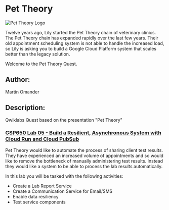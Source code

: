 # Pet Theory

![Pet Theory Logo](https://github.com/rosera/pettheory/blob/master/images/pet_theory_logo.png "Pet Theory")

Twelve years ago, Lily started the Pet Theory chain of veterinary clinics. The Pet Theory chain has expanded rapidly over the last few years. Their old appointment scheduling system is not able to handle the increased load, so Lily is asking you to build a Google Cloud Platform system that scales better than the legacy solution.

Welcome to the Pet Theory Quest.

## Author: 

Martin Omander

## Description: 

Qwiklabs Quest based on the presentation "Pet Theory"

### [GSP650 Lab 05 - Build a Resilient, Asynchronous System with Cloud Run and Cloud PubSub](https://google.qwiklabs.com/catalog_lab/2164)

Pet Theory would like to automate the process of sharing client test results. They have experienced an increased volume of appointments and so would like to remove the bottleneck of manually administering test results. Instead they would like a system to be able to process the lab results automatically.

In this lab you will be tasked with the following activities:

* Create a Lab Report Service
* Create a Communication Service for Email/SMS
* Enable data resiliency
* Test service components
